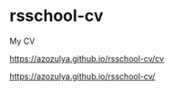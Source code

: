 # rsschool-cv

My CV 

https://azozulya.github.io/rsschool-cv/cv

https://azozulya.github.io/rsschool-cv/